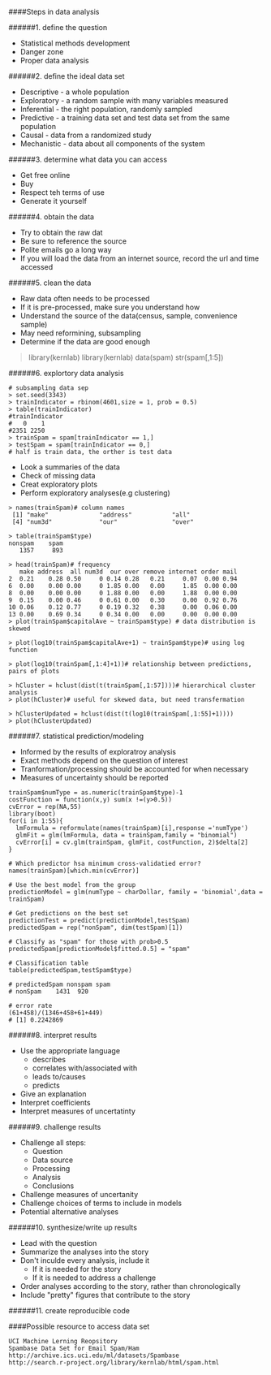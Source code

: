 ####Steps in data analysis

######1. define the question
- Statistical methods development
- Danger zone
- Proper data analysis

######2. define the ideal data set
- Descriptive - a whole population
- Exploratory - a random sample with many variables measured
- Inferential - the right population, randomly sampled
- Predictive - a training data set and test data set from the same population
- Causal - data from a randomized study
- Mechanistic - data about all components of the system

######3. determine what data you can access
- Get free online
- Buy
- Respect teh terms of use
- Generate it yourself

######4. obtain the data
- Try to obtain the raw dat
- Be sure to reference the source
- Polite emails go a long way
- If you will load the data from an internet source, record the url and time accessed

######5. clean the data
- Raw data often needs to be processed
- If it is pre-processed, make sure you understand how
- Understand the source of the data(census, sample, convenience sample)
- May need reformining, subsampling
- Determine if the data are good enough
> library(kernlab)
> library(kernlab)
> data(spam)
> str(spam[,1:5])

######6. explortory data analysis
```
# subsampling data sep
> set.seed(3343)
> trainIndicator = rbinom(4601,size = 1, prob = 0.5)
> table(trainIndicator)
#trainIndicator
#   0    1 
#2351 2250
> trainSpam = spam[trainIndicator == 1,]
> testSpam = spam[trainIndicator == 0,]
# half is train data, the orther is test data
```
- Look a summaries of the data
- Check of missing data
- Creat exploratory plots
- Perform exploratory analyses(e.g clustering)
```
> names(trainSpam)# column names
 [1] "make"              "address"           "all"              
 [4] "num3d"             "our"               "over" 
 
> table(trainSpam$type)
nonspam    spam 
   1357     893 
   
> head(trainSpam)# frequency
   make address  all num3d  our over remove internet order mail
2  0.21    0.28 0.50     0 0.14 0.28   0.21     0.07  0.00 0.94
6  0.00    0.00 0.00     0 1.85 0.00   0.00     1.85  0.00 0.00
8  0.00    0.00 0.00     0 1.88 0.00   0.00     1.88  0.00 0.00
9  0.15    0.00 0.46     0 0.61 0.00   0.30     0.00  0.92 0.76
10 0.06    0.12 0.77     0 0.19 0.32   0.38     0.00  0.06 0.00
13 0.00    0.69 0.34     0 0.34 0.00   0.00     0.00  0.00 0.00
> plot(trainSpam$capitalAve ~ trainSpam$type) # data distribution is skewed 

> plot(log10(trainSpam$capitalAve+1) ~ trainSpam$type)# using log function

> plot(log10(trainSpam[,1:4]+1))# relationship between predictions, pairs of plots

> hCluster = hclust(dist(t(trainSpam[,1:57])))# hierarchical cluster analysis
> plot(hCluster)# useful for skewed data, but need transfermation

> hClusterUpdated = hclust(dist(t(log10(trainSpam[,1:55]+1))))
> plot(hClusterUpdated)

 ```
######7. statistical prediction/modeling
- Informed by the results of exploratroy analysis
- Exact methods depend on the question of interest
- Tranformation/processing should be accounted for when necessary
- Measures of uncertainty should be reported
```
trainSpam$numType = as.numeric(trainSpam$type)-1
costFunction = function(x,y) sum(x !=(y>0.5))
cvError = rep(NA,55)
library(boot)
for(i in 1:55){
  lmFormula = reformulate(names(trainSpam)[i],response ='numType')
  glmFit = glm(lmFormula, data = trainSpam,family = "binomial")
  cvError[i] = cv.glm(trainSpam, glmFit, costFunction, 2)$delta[2]
}

# Which predictor hsa minimum cross-validatied error?
names(trainSpam)[which.min(cvError)]

# Use the best model from the group
predictionModel = glm(numType ~ charDollar, family = 'binomial',data = trainSpam)

# Get predictions on the best set
predictionTest = predict(predictionModel,testSpam)
predictedSpam = rep("nonSpam", dim(testSpam)[1])

# Classify as "spam" for those with prob>0.5
predictedSpam[predictionModel$fitted.0.5] = "spam"

# Classification table
table(predictedSpam,testSpam$type)

# predictedSpam nonspam spam
# nonSpam    1431  920

# error rate
(61+458)/(1346+458+61+449)
# [1] 0.2242869
```

######8. interpret results
- Use the appropriate language
  - describes
  - correlates with/associated with
  - leads to/causes
  - predicts
- Give an explanation
- Interpret coefficients
- Interpret measures of uncertatinty

######9. challenge results
- Challenge all steps:
  - Question
  - Data source
  - Processing
  - Analysis
  - Conclusions
- Challenge measures of uncertanity
- Challenge choices of terms to include in models
- Potential alternative analyses

######10. synthesize/write up results
- Lead with the question
- Summarize the analyses into the story
- Don't inculde every analysis, include it
  - If it is needed for the story
  - If it is needed to address a challenge
- Order analyses according to the story, rather than chronologically
- Include "pretty" figures that contribute to the story

######11. create reproducible code

####Possible resource to access data set

```
UCI Machine Lerning Reopsitory
Spambase Data Set for Email Spam/Ham
http://archive.ics.uci.edu/ml/datasets/Spambase
http://search.r-project.org/library/kernlab/html/spam.html
```


